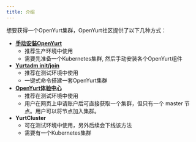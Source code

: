 ```yaml
---
title: 介绍
---
```

想要获得一个OpenYurt集群，OpenYurt社区提供了以下几种方式：
- **[手动安装OpenYurt](./manually-setup.md)**
  - 推荐生产环境中使用
  - 需要先准备一个Kubernetes集群, 然后手动安装各个OpenYurt组件
- **[Yurtadm init/join](./yurtadm-init-join.md)**
  - 推荐在测试环境中使用
  - 一键式命令搭建一套OpenYurt集群
- **[OpenYurt体验中心](./openyurt-experience-center/overview.md)**
  - 推荐在测试环境中使用
  - 用户在网页上申请账户后可直接获取一个集群，但只有一个 master 节点。用户可以将节点加入集群。
- **YurtCluster**
  - 可在测试环境中使用，另外后续会下线该方法
  - 需要有一个Kubernetes集群